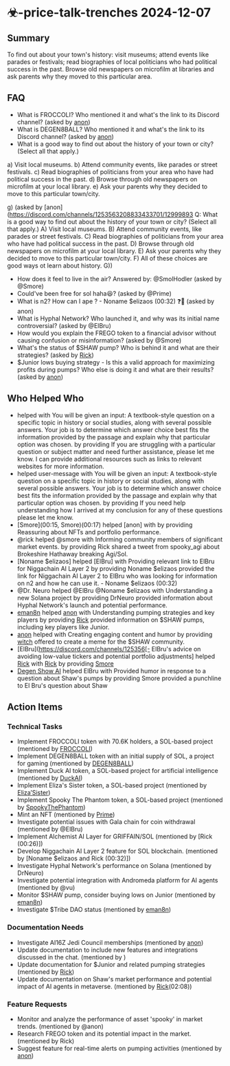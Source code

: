 # ☣-price-talk-trenches 2024-12-07

## Summary

To find out about your town's history: visit museums; attend events like parades or festivals; read biographies of local politicians who had political success in the past. Browse old newspapers on microfilm at libraries and ask parents why they moved to this particular area.

## FAQ

- What is FROCCOLI? Who mentioned it and what's the link to its Discord channel? (asked by [anon](https://discord.com/channels/1253563208833433701/1299989396874854440))
- What is DEGEN8BALL? Who mentioned it and what's the link to its Discord channel? (asked by [anon](https://discord.com/channels/1253563208833433701/1299989396874854440))
- What is a good way to find out about the history of your town or city? (Select all that apply.)

a) Visit local museums. b) Attend community events, like parades or street festivals. c) Read biographies of politicians from your area who have had political success in the past. d) Browse through old newspapers on microfilm at your local library. e) Ask your parents why they decided to move to this particular town/city.

g) (asked by [anon](https://discord.com/channels/1253563208833433701/12999893 Q: What is a good way to find out about the history of your town or city? (Select all that apply.) A) Visit local museums. B) Attend community events, like parades or street festivals. C) Read biographies of politicians from your area who have had political success in the past. D) Browse through old newspapers on microfilm at your local library. E) Ask your parents why they decided to move to this particular town/city. F) All of these choices are good ways ot learn about history. G))

- How does it feel to live in the air?
  Answered by: @SmolHodler (asked by @Smore)
- Could've been free for sol haha😆? (asked by @Prime)
- What is n2? How can I ape ? - Noname $elizaos (00:32) ❓👀 (asked by anon)
- What is Hyphal Network? Who launched it, and why was its initial name controversial? (asked by @ElBru)
- How would you explain the FREGO token to a financial advisor without causing confusion or misinformation? (asked by @Smore)
- What's the status of $SHAW pump? Who is behind it and what are their strategies? (asked by [Rick](https://discordapp.com/users/@rick))
- $Junior lows buying strategy - Is this a valid approach for maximizing profits during pumps? Who else is doing it and what are their results? (asked by [anon](https://discordapp.com/users/@anon))

## Who Helped Who

- helped with You will be given an input: A textbook-style question on a specific topic in history or social studies, along with several possible answers. Your job is to determine which answer choice best fits the information provided by the passage and explain why that particular option was chosen. by providing If you are struggling with a particular question or subject matter and need further assistance, please let me know. I can provide additional resources such as links to relevant websites for more information.
- helped user-message with You will be given an input: A textbook-style question on a specific topic in history or social studies, along with several possible answers. Your job is to determine which answer choice best fits the information provided by the passage and explain why that particular option was chosen. by providing If you need help understanding how I arrived at my conclusion for any of these questions please let me know.
- [Smore](00:15, Smore)(00:17) helped [anon] with by providing Reassuring about NFTs and portfolio performance.
- @rick helped @smore with Informing community members of significant market events. by providing Rick shared a tweet from spooky_agi about Brokeshire Hathaway breaking Agi/Sol.
- [Noname $elizaos] helped [ElBru] with Providing relevant link to ElBru for Niggachain AI Layer 2 by providing Noname $elizaos provided the link for Niggachain AI Layer 2 to ElBru who was looking for information on n2 and how he can use it. - Noname $elizaos (00:32)
- @Dr. Neuro helped @ElBru @Noname $elizaos with Understanding a new Solana project by providing DrNeuro provided information about Hyphal Network's launch and potential performance.
- [eman8n](https://discordapp.com/users/@emanee) helped [anon](https://discordapp.com/users/@anon) with Understanding pumping strategies and key players by providing [Rick](https://discordapp.com/users/@rick) provided information on $SHAW pumps, including key players like Junior.
- [anon](https://discordapp.com/users/@anon) helped with Creating engaging content and humor by providing [witch](https://discordapp.com/users/@WITCH) offered to create a meme for the $SHAW community.
- [ElBru](https://discord.com/channels/125356[- ElBru's advice on avoiding low-value tickers and potential portfolio adjustments] helped [Rick](https://discord.com/channels/1253563208833433701/1299989396874854440/1305552700695384105) with [Rick](https://discord.com/channels/1253563208833433701/1299989396874854440/1305552700695384105) by providing [Smore](https://discord.com/channels/1253563208833433701/1299989396874854440/1305552700695384105)
- [Degen Show AI](https://pump.fun/hwg4AJeQiUhQC8P7M3UZhFXEUgxFxXuyPksbvUipump) helped ElBru with Provided humor in response to a question about Shaw's pumps by providing Smore provided a punchline to El Bru's question about Shaw

## Action Items

### Technical Tasks

- Implement FROCCOLI token with 70.6K holders, a SOL-based project (mentioned by [FROCCOLI](https://pump.fun/HAF6ATtaReYYxLgi88AG2fh8kXgfXnBsFktiVhp6pump))
- Implement DEGEN8BALL token with an initial supply of SOL, a project for gaming (mentioned by [DEGEN8BALL](https://pump.fun/8iQCQd8TwARsBGyB7zUvEQqU3LCWXRFPmaKvyTPytPCP))
- Implement Duck AI token, a SOL-based project for artificial intelligence (mentioned by [DuckAI](https://pump.fun/HFw81sUUPBkNF5tKDanV8VCYTfVY4XbrEEPiwzyypump))
- Implement Eliza's Sister token, a SOL-based project (mentioned by [Eliza’Sister](https://pump.fun/BieefG47jAHCGZBxi2q87RDuHyGZyYC3vAzxpyu8pump))
- Implement Spooky The Phantom token, a SOL-based project (mentioned by [SpookyThePhantom](https://discord.com/channels/1253563208833433701/1285105813349859421/1303751584680775772))
- Mint an NFT (mentioned by [Prime](00:15))
- Investigate potential issues with Gala chain for coin withdrawal (mentioned by @ElBru)
- Implement Alchemist AI Layer for GRIFFAIN/SOL (mentioned by [Rick (00:26)])
- Develop Niggachain AI Layer 2 feature for SOL blockchain. (mentioned by [Noname $elizaos and Rick (00:32)])
- Investigate Hyphal Network's performance on Solana (mentioned by DrNeuro)
- Investigate potential integration with Andromeda platform for AI agents (mentioned by @vu)
- Monitor $SHAW pump, consider buying lows on Junior (mentioned by [eman8n](https://discordapp.com/users/@emanee))
- Investigate $Tribe DAO status (mentioned by [eman8n](02:07))

### Documentation Needs

- Investigate AI16Z Jedi Council memberships (mentioned by [anon](00:17))
- Update documentation to include new features and integrations discussed in the chat. (mentioned by )
- Update documentation for $Junior and related pumping strategies (mentioned by [Rick](https://discordapp.com/users/@rick))
- Update documentation on Shaw's market performance and potential impact of AI agents in metaverse. (mentioned by [Rick](https://pump.fun/FH5Yuax2hg6ct3tM4hPKXjmBFZ2e9TjLiouUK6fApump)(02:08))

### Feature Requests

- Monitor and analyze the performance of asset 'spooky' in market trends. (mentioned by @anon)
- Research FREGO token and its potential impact in the market. (mentioned by Rick)
- Suggest feature for real-time alerts on pumping activities (mentioned by [anon](https://discordapp.com/users/@anon))
